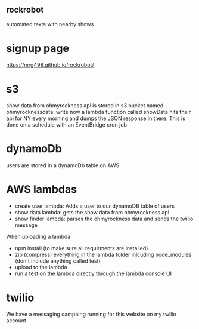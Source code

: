 ## rockrobot
automated texts with nearby shows

# signup page
https://mrg498.github.io/rockrobot/

# s3
show data from ohmyrockness api is stored in s3 bucket named ohmyrocknessdata. write now a lambda function called showData hits their api for NY every morning and dumps the JSON response in there. This is done on a schedule with an EventBridge cron job

# dynamoDb
users are stored in a dynamoDb table on AWS

# AWS lambdas
- create user lambda: Adds a user to our dynamoDB table of users
- show data lambda: gets the show data from ohmyrockness api
- show finder lambda: parses the ohmyrockness data and sends the twilio message

When uploading a lambda
- npm install (to make sure all requirments are installed)
- zip (compress) everything in the lambda folder inlcuding node_modules (don't include anything called test)
- upload to the lambda
- run a test on the lambda directly through the lambda console UI

# twilio
We have a messaging campaing running for this website on my twilio account


